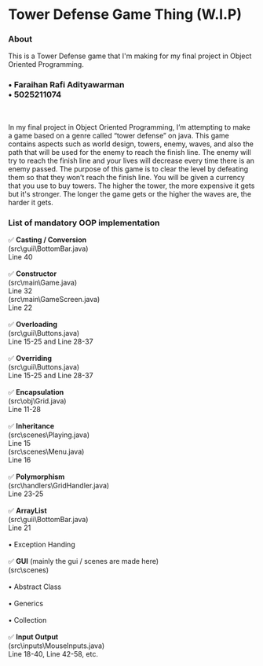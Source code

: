 <h1>Tower Defense Game Thing (W.I.P)</h1>

<h3> About </h3>
<p>This is a Tower Defense game that I'm making for my final project in Object Oriented Programming.</p>

<h3>
• Faraihan Rafi Adityawarman<br>
• 5025211074<br>
</h3>
<br>
<p>
In my final project in Object Oriented Programming, I’m attempting to make a game based on a genre called “tower defense” on java. This game contains aspects such as world design, towers, enemy, waves, and also the path that will be used for the enemy to reach the finish line. The enemy will try to reach the finish line and your lives will decrease every time there is an enemy passed. The purpose of this game is to clear the level by defeating them so that they won’t reach the finish line. You will be given a currency that you use to buy towers. The higher the tower, the more expensive it gets but it's stronger. The longer the game gets or the higher the waves are, the harder it gets.

<h3>List of mandatory OOP implementation</h3>
</p>
✅ <b>Casting / Conversion</b><br> 
    (src\guii\BottomBar.java)<br>
    Line 40<br>
  <br>
✅ <b>Constructor</b><br> 
    (src\main\Game.java)<br>
    Line 32<br>
    (src\main\GameScreen.java)<br>
    Line 22<br>
    <br>
✅ <b>Overloading</b><br>
    (src\guii\Buttons.java)<br>
    Line 15-25 and Line 28-37<br>
    <br>
✅ <b>Overriding</b><br>
    (src\guii\Buttons.java)<br>
    Line 15-25 and Line 28-37<br>
    <br>
✅ <b>Encapsulation</b><br> 
    (src\obj\Grid.java)<br>
    Line 11-28<br>
    <br>
✅ <b>Inheritance</b><br>
    (src\scenes\Playing.java)<br>
    Line 15<br>
    (src\scenes\Menu.java)<br>
    Line 16<br>
    <br>
✅ <b>Polymorphism</b><br>
    (src\handlers\GridHandler.java)<br>
    Line 23-25<br>
    <br>
✅ <b>ArrayList</b><br> 
    (src\guii\BottomBar.java)<br>
    Line 21<br>
    <br>
• Exception Handing<br>
<br>
✅ <b>GUI</b> (mainly the gui / scenes are made here)<br>
    (src\scenes)<br>
    <br>
• Abstract Class<br>
<br>
• Generics<br>
<br>
• Collection<br>
<br>
✅ <b>Input Output</b><br> 
    (src\inputs\MouseInputs.java)<br>
    Line 18-40, Line 42-58, etc.<br>
    <br>
<p>

  

